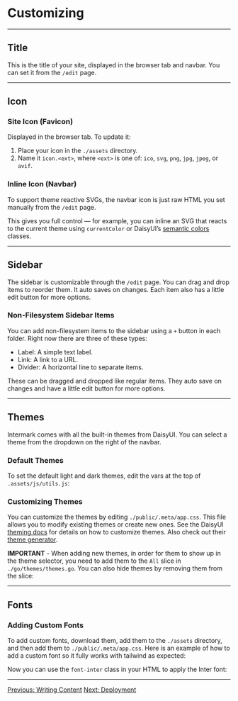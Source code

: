 # Customizing

---

## Title

This is the title of your site, displayed in the browser tab and navbar. You can set it from the `/edit` page.

---

## Icon

### Site Icon (Favicon)

Displayed in the browser tab. To update it:

1. Place your icon in the `./assets` directory.
2. Name it `icon.<ext>`, where `<ext>` is one of: `ico`, `svg`, `png`, `jpg`, `jpeg`, or `avif`.

### Inline Icon (Navbar)

To support theme reactive SVGs, the navbar icon is just raw HTML you set manually from the `/edit` page.

This gives you full control — for example, you can inline an SVG that reacts to the current theme using `currentColor` or DaisyUI’s [semantic colors](https://daisyui.com/docs/colors/) classes.

---

## Sidebar

The sidebar is customizable through the `/edit` page. You can drag and drop items to reorder them. It auto saves on changes. Each item also has a little edit button for more options.

### Non-Filesystem Sidebar Items

You can add non-filesystem items to the sidebar using a `+` button in each folder. Right now there are three of these types:

- Label: A simple text label.
- Link: A link to a URL.
- Divider: A horizontal line to separate items.

These can be dragged and dropped like regular items. They auto save on changes and have a little edit button for more options.

---

## Themes

Intermark comes with all the built-in themes from DaisyUI. You can select a theme from the dropdown on the right of the navbar.

### Default Themes

To set the default light and dark themes, edit the vars at the top of `.assets/js/utils.js`:

<div id="dfc"></div>

### Customizing Themes

You can customize the themes by editing `./public/.meta/app.css`. This file allows you to modify existing themes or create new ones. See the DaisyUI [theming docs](https://daisyui.com/docs/customization/) for details on how to customize themes. Also check out their [theme generator](https://daisyui.com/theme-generator).

**IMPORTANT** - When adding new themes, in order for them to show up in the theme selector, you need to add them to the `All` slice in `./go/themes/themes.go`. You can also hide themes by removing them from the slice:

<div id="atc"></div>

---

## Fonts

### Adding Custom Fonts

To add custom fonts, download them, add them to the `./assets` directory, and then add them to `./public/.meta/app.css`. Here is an example of how to add a custom font so it fully works with tailwind as expected:

<div id="fcss"></div>

Now you can use the `font-inter` class in your HTML to apply the Inter font:

<div id="fhtml"></div>

---

<div class="flex flex-row justify-between mt-10">
  <a href="/p/usage/writing-content" class="btn btn-primary">Previous: Writing Content</a>
  <a href="/p/usage/deployment" class="btn btn-secondary">Next: Deployment</a>
</div>

<script>
  window.addEventListener('load', () => {
    const dfc = `const DEFAULT_LIGHT_THEME = 'nord';
const DEFAULT_DARK_THEME = 'night';`;

    const atc = `package themes

// All the themes to include in the theme selector.
var All = []string{
  "nord", "night", "light", "dark", "cyberpunk", "cupcake",
  "bumblebee", "emerald", "corporate", "synthwave", "retro", "valentine",
  "halloween", "garden", "forest", "aqua", "lofi", "pastel", "fantasy",
  "wireframe", "luxury", "dracula", "cmyk", "autumn", "business", "acid",
  "lemonade", "black", "coffee", "winter", "dim", "sunset", "caramellatte",
  "abyss", "silk",
}`;

    const fcss = `@layer base {
  /* --- Inter Font --- */
  @font-face {
    font-family: 'InterVariable';
    font-style: normal;
    font-weight: 100 900;
    font-display: swap;
    src: url('/assets/fonts/InterVariable.woff2') format('woff2');
  }
  @font-face {
    font-family: 'InterVariable';
    font-style: italic;
    font-weight: 100 900;
    font-display: swap;
    src: url('/assets/fonts/InterVariable-Italic.woff2') format('woff2');
  }
}

@layer components {
  .font-inter {
    font-family: 'InterVariable', theme('fontFamily.sans');
  }
}`;

    const fhtml = `<h1 class="font-inter">Hello, Inter!</h1>
<h1 class="font-inter italic">Hello, Inter italic!</h1>
<h1 class="font-inter font-bold">Hello, Inter bold!</h1>
<h1 class="font-inter italic font-bold">Hello, Inter bold and italic!</h1>`;

    codeBlock('dfc', dfc, 'js');
    codeBlock('atc', atc, 'go');
    codeBlock('fcss', fcss, 'css');
    codeBlock('fhtml', fhtml, 'html');
  });
</script>
